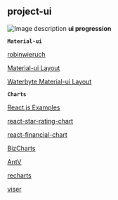 
## project-ui



![Image description](.src/assets/Image_ui_01.png)
**ui progression**

**`Material-ui`**

[robinwieruch](https://www.robinwieruch.de/react-state-array-add-update-remove)

[Material-ui Layout](https://mui.wertarbyte.com/#)

[Waterbyte Material-ui Layout](https://mui-treasury.com/layout/)

**`Charts`**

[React.js Examples](https://reactjsexample.com/an-interactive-and-responsive-charting-library/)

[react-star-rating-chart](https://github.com/gitmathub/react-star-rating-chart)

[react-financial-chart](https://github.com/reactivemarkets/react-financial-charts)

[BizCharts](https://github.com/alibaba/BizCharts)

[AntV](https://antv.vision/en)

[recharts](http://recharts.org/en-US/)

[viser](https://www.yuque.com/rs385i/yzbt72)


